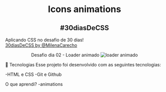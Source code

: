 <h1 align="center">Icons animations</h1>
<h2 align="center">#30diasDeCSS</h2>
<p>Aplicando CSS no desafio de 30 dias!
<a href="https://github.com/MilenaCarecho/30diasDeCSS?tab=readme-ov-file"> </br>30diasDeCSS by @MilenaCarecho</a> </p>

<p align="center">Desafio dia 02 - Loader animado 
  <img alt="loader animado" src=https://user-images.githubusercontent.com/37448340/88348825-d5573380-cd24-11ea-832c-989e091167b8.gif>
</p>
🚀 Tecnologias
Esse projeto foi desenvolvido com as seguintes tecnologias:

-HTML e CSS
-Git e Github

O que aprendi?
-animations
